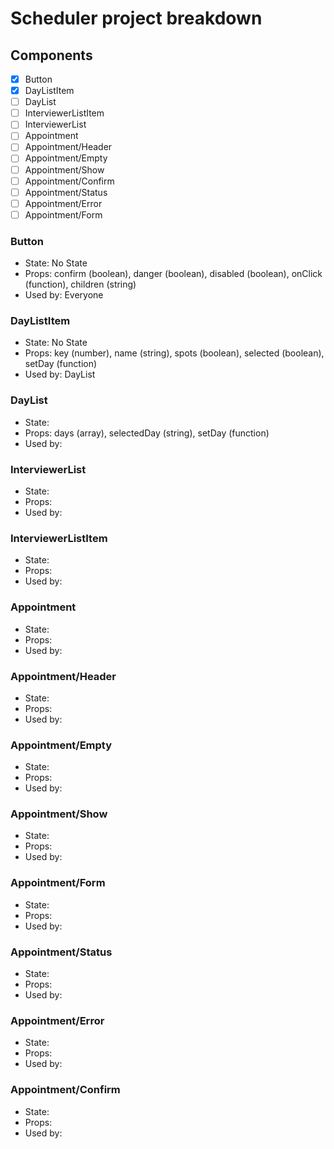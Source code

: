 # Scheduler project breakdown

## Components

- [x] Button
- [x] DayListItem
- [ ] DayList
- [ ] InterviewerListItem
- [ ] InterviewerList
- [ ] Appointment
- [ ] Appointment/Header
- [ ] Appointment/Empty
- [ ] Appointment/Show
- [ ] Appointment/Confirm
- [ ] Appointment/Status
- [ ] Appointment/Error
- [ ] Appointment/Form

### Button

- State: No State
- Props: confirm (boolean), danger (boolean), disabled (boolean), onClick (function), children (string)
- Used by: Everyone

### DayListItem

- State: No State
- Props: key (number), name (string), spots (boolean), selected (boolean), setDay (function)
- Used by: DayList

### DayList

- State: 
- Props: days (array), selectedDay (string), setDay (function)
- Used by:

### InterviewerList

- State:
- Props:
- Used by:

### InterviewerListItem

- State:
- Props:
- Used by:

### Appointment

- State:
- Props:
- Used by:

### Appointment/Header

- State:
- Props:
- Used by:

### Appointment/Empty

- State:
- Props:
- Used by:

### Appointment/Show

- State:
- Props:
- Used by:

### Appointment/Form

- State:
- Props:
- Used by:

### Appointment/Status

- State:
- Props:
- Used by:

### Appointment/Error

- State:
- Props:
- Used by:

### Appointment/Confirm

- State:
- Props:
- Used by:
